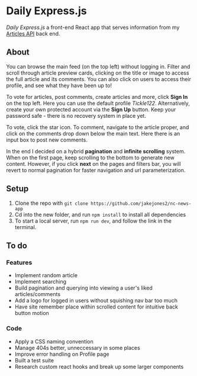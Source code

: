 # Daily Express.js

_Daily Express.js_ a front-end React app that serves information from my [Articles API](https://github.com/jakejones2/articles-api) back end.

## About

You can browse the main feed (on the top left) without logging in. Filter and scroll through article preview cards, clicking on the title or image to access the full article and its comments. You can also click on users to access their profile, and see what they have been up to!

To vote for articles, post comments, create articles and more, click **Sign In** on the top left. Here you can use the default profile _Tickle122_. Alternatively, create your own protected account via the **Sign Up** button. Keep your password safe - there is no recovery system in place yet.

To vote, click the star icon. To comment, navigate to the article proper, and click on the comments drop down below the main text. Here there is an input box to post new comments.

In the end I decided on a hybrid **pagination** and **infinite scrolling** system. When on the first page, keep scrolling to the bottom to generate new content. However, if you click **next** on the pages and filters bar, you will revert to normal pagination for faster navigation and url parameterization.

## Setup

1. Clone the repo with `git clone https://github.com/jakejones2/nc-news-app`
2. Cd into the new folder, and run `npm install` to install all dependencies
3. To start a local server, run `npm run dev`, and follow the link in the terminal.

## To do

### Features

- Implement random article
- Implement searching
- Build pagination and querying into viewing a user's liked articles/comments
- Add a logo for logged in users without squishing nav bar too much
- Have site remember place within scrolled content for intuitive back button motion

### Code

- Apply a CSS naming convention
- Manage 404s better, unneccessary in some places
- Improve error handling on Profile page
- Built a test suite
- Research custom react hooks and break up some larger components
